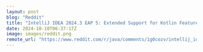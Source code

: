 ```yaml
---
layout: post
blog: "Reddit"
title: "IntelliJ IDEA 2024.3 EAP 5: Extended Support for Kotlin Features, Updates to Find in Files, Option to Disable Pre-Commit Checks, and More"
date: 2024-10-10T06:37:17Z
image: images/reddit.png
remote_url: "https://www.reddit.com/r/java/comments/1g0cozv/intellij_idea_20243_eap_5_extended_support_for/"
---
```

